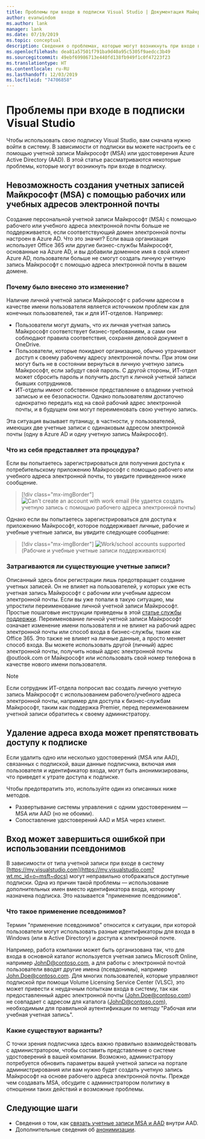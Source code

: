 ```yaml
---
title: Проблемы при входе в подписки Visual Studio | Документация Майкрософт
author: evanwindom
ms.author: lank
manager: lank
ms.date: 07/19/2019
ms.topic: conceptual
description: Сведения о проблемах, которые могут возникнуть при входе в подписки Visual Studio
ms.openlocfilehash: dea81a57501f791ba9d40a95c5305f9aedcc3b49
ms.sourcegitcommit: 49ebf69986713e440fd138fb949f1c0f47223f23
ms.translationtype: HT
ms.contentlocale: ru-RU
ms.lasthandoff: 12/03/2019
ms.locfileid: "74706858"
---
```

# <a name="issues-signing-in-to-visual-studio-subscriptions"></a>Проблемы при входе в подписки Visual Studio
Чтобы использовать свою подписку Visual Studio, вам сначала нужно войти в систему.  В зависимости от подписки вы можете настроить ее с помощью учетной записи Майкрософт (MSA) или удостоверения Azure Active Directory (AAD).  В этой статье рассматриваются некоторые проблемы, которые могут возникнуть при входе в подписку.

## <a name="microsoft-accounts-msa-cannot-be-created-using-workschool-email-addresses"></a>Невозможность создания учетных записей Майкрософт (MSA) с помощью рабочих или учебных адресов электронной почты
Создание персональной учетной записи Майкрософт (MSA) с помощью рабочего или учебного адреса электронной почты больше не поддерживается, если соответствующий домен электронной почты настроен в Azure AD. Что это значит? Если ваша организация использует Office 365 или другие бизнес-службы Майкрософт, основанные на Azure AD, и вы добавили доменное имя в свой клиент Azure AD, пользователи больше не смогут создать личную учетную запись Майкрософт с помощью адреса электронной почты в вашем домене.

### <a name="why-was-this-change-made"></a>Почему было внесено это изменение?
Наличие личной учетной записи Майкрософт с рабочим адресом в качестве имени пользователя является источником проблем как для конечных пользователей, так и для ИТ-отделов. Например:
- Пользователи могут думать, что их личная учетная запись Майкрософт соответствует бизнес-требованиям, а сами они соблюдают правила соответствия, сохраняя деловой документ в OneDrive.
- Пользователи, которые покидают организацию, обычно утрачивают доступ к своему рабочему адресу электронной почты. При этом они могут быть не в состоянии вернуться в личную учетную запись Майкрософт, если забудут свой пароль. С другой стороны, ИТ-отдел может сбросить пароль и получить доступ к личной учетной записи бывших сотрудников.
- ИТ-отделы имеют собственное представление о владении учетной записью и ее безопасности. Однако пользователям достаточно однократно передать код на свой рабочий адрес электронной почты, и в будущем они могут переименовать свою учетную запись.

Эта ситуация вызывает путаницу, в частности, у пользователей, имеющих две учетные записи с одинаковым адресом электронной почты (одну в Azure AD и одну учетную запись Майкрософт).

### <a name="what-does-this-experience-look-like"></a>Что из себя представляет эта процедура?
Если вы попытаетесь зарегистрироваться для получения доступа к потребительскому приложению Майкрософт с помощью рабочего или учебного адреса электронной почты, то увидите приведенное ниже сообщение.

   > [!div class="mx-imgBorder"]
   > ![Can't create an account with work email](_img/sign-in-issues/cannot-use-work-email.png) (Не удается создать учетную запись с помощью рабочего адреса электронной почты)

Однако если вы попытаетесь зарегистрироваться для доступа к приложению Майкрософт, которое поддерживает личные, рабочие и учебные учетные записи, вы увидите следующее сообщение:

   > [!div class="mx-imgBorder"]
   > ![Work/school accounts supported](_img/sign-in-issues/existing-account.png) (Рабочие и учебные учетные записи поддерживаются)

### <a name="are-existing-accounts-affected"></a>Затрагиваются ли существующие учетные записи?
Описанный здесь блок регистрации лишь предотвращает создание учетных записей. Он не влияет на пользователей, у которых уже есть учетная запись Майкрософт с рабочим или учебным адресом электронной почты. Если вы уже попали в такую ситуацию, мы упростили переименование личной учетной записи Майкрософт. Простые пошаговые инструкции приведены в этой [статье службы поддержки](https://windows.microsoft.com/en-US/Windows/rename-personal-microsoft-account). Переименование личной учетной записи Майкрософт означает изменение имени пользователя и не влияет на рабочий адрес электронной почты или способ входа в бизнес-службы, такие как Office 365. Это также не влияет на личные данные, а просто меняет способ входа. Вы можете использовать другой (личный) адрес электронной почты, получить новый адрес электронной почты @outlook.com от Майкрософт или использовать свой номер телефона в качестве нового имени пользователя.

> [!NOTE]
> Если сотрудник ИТ-отдела попросил вас создать личную учетную запись Майкрософт с использованием рабочего/учебного адреса электронной почты, например для доступа к бизнес-службам Майкрософт, таким как поддержка Premier, перед переименованием учетной записи обратитесь к своему администратору.

## <a name="deleting-a-sign-in-address-may-prevent-access-to-a-subscription"></a>Удаление адреса входа может препятствовать доступу к подписке
Если удалить одно или несколько удостоверений (MSA или AAD), связанных с подпиской, ваши данные подписчика, включая имя пользователя и идентификатор входа, могут быть анонимизированы, что приведет к утрате доступа к подписке.

Чтобы предотвратить это, используйте один из описанных ниже методов.
- Развертывание системы управления с одним удостоверением — MSA или AAD (но не обоими).
- Сопоставление удостоверений AAD и MSA через клиент.

## <a name="signing-in-may-fail-when-using-aliases"></a>Вход может завершиться ошибкой при использовании псевдонимов
В зависимости от типа учетной записи при входе в систему [https://my.visualstudio.com](https://my.visualstudio.com?wt.mc_id=o~msft~docs) могут неправильно отображаться доступные подписки. Одна из причин такой проблемы — использование дополнительных имен вместо идентификатора входа, которому назначена подписка. Это называется "применение псевдонимов".

### <a name="what-is-aliasing"></a>Что такое применение псевдонимов?
Термин "применение псевдонимов" относится к ситуации, при которой пользователи могут использовать разные идентификаторы для входа в Windows (или в Active Directory) и доступа к электронной почте.

Например, работа компании может быть организована так, что для входа в основной каталог используется учетная запись Microsoft Online, например JohnD@contoso.com, а для работы с электронной почтой пользователи вводят другие имена (псевдонимы), например John.Doe@contoso.com. Для многих пользователей, которые управляют подпиской при помощи Volume Licensing Service Center (VLSC), это может привести к неудачным попыткам входа в систему, так как предоставленный адрес электронной почты (John.Doe@contoso.com) не совпадает с адресом для каталога (JohnD@contoso.com), необходимым для правильной аутентификации по методу "Рабочая или учебная учетная запись".

### <a name="what-options-do-i-have"></a>Какие существуют варианты?
С точки зрения подписчика здесь важно правильно взаимодействовать с администратором, чтобы составить представление о системе удостоверений в вашей компании. Возможно, администратору потребуется обновить параметры вашей учетной записи на портале администрирования или вам нужно будет создать учетную запись Майкрософт на основе рабочего адреса электронной почты. Прежде чем создавать MSA, обсудите с администратором политику в отношении таких действий и возможные проблемы. 

## <a name="next-steps"></a>Следующие шаги
- Сведения о том, как [связать учетные записи MSA и AAD](/azure/active-directory/b2b/add-users-administrator) внутри AAD.
- Дополнительные сведения об [анонимизации](anonymization.md).
